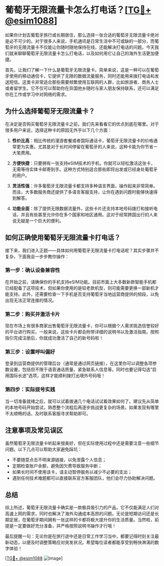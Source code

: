 # 葡萄牙无限流量卡怎么打电话？[[TG💪+ @esim1088](https://t.me/s/esim1088)]

如果你计划去葡萄牙旅行或长期居住，那么选择一张合适的葡萄牙无限流量卡绝对是必不可少的。对于很多人来说，手机通讯是日常生活中不可或缺的一部分，而葡萄牙的无限流量卡不仅能让你随时随地保持在线，还能解决打电话的问题。今天我们就来聊聊葡萄牙无限流量卡怎么打电话，以及如何用它让自己的海外生活更加便捷。

首先，让我们了解一下什么是葡萄牙无限流量卡。简单来说，这是一种可以在葡萄牙使用的移动通信卡，它提供了无限的数据流量服务，同时还能用来拨打电话和发送短信。这类卡非常适合那些需要频繁使用互联网的人群，比如旅游者、商务人士或者留学生。它不仅可以帮助你在异国他乡随时与家人朋友保持联系，还可以满足你在工作或学习中对网络的需求。

## 为什么选择葡萄牙无限流量卡？

在决定是否购买葡萄牙无限流量卡之前，我们先来看看它的优点到底在哪里。对于很多用户来说，选择这种卡的原因无外乎以下几个方面：

1. **性价比高**：相比传统的漫游套餐或者国际通话卡，葡萄牙无限流量卡的价格通常更为实惠。尤其是对于长时间停留在葡萄牙的人来说，这种卡能为你节省一大笔费用。
   
2. **方便快捷**：只要拥有一张支持eSIM技术的手机，你就可以轻松激活这张卡，无需等待实体卡邮寄到手。这种方式特别适合那些即将出发或已经身处葡萄牙的用户。
   
3. **灵活性强**：许多葡萄牙无限流量卡都支持多种语言界面，操作起来非常简单。而且，大多数服务商还提供了多语言客服支持，让你在遇到问题时能够快速得到解答。

4. **功能全面**：除了提供无限数据流量外，这些卡片还支持本地号码拨打和接听电话，并且有些甚至允许你在多个国家和地区通用。这对于经常跨国出行的人来说无疑是一个巨大的便利。

## 如何正确使用葡萄牙无限流量卡打电话？

接下来，我们进入正题——具体如何用葡萄牙无限流量卡打电话呢？其实步骤并不复杂，下面我会一步步教你操作：

### 第一步：确认设备兼容性

在开始之前，请确保你的手机支持eSIM功能。目前市面上大多数新款智能手机都已经配备了这项技术，但如果你使用的是较老款机型，则可能需要更换一部新机才能支持。此外，还需要检查一下手机是否支持葡萄牙当地运营商提供的频段，以免出现无法正常连接的情况。

### 第二步：购买并激活卡片

现在市场上有很多商家出售葡萄牙无限流量卡，你可以根据个人需求挑选信誉较好的平台进行购买。一般来说，这些卡片都会附带详细的说明书以及激活指南。按照指引完成注册后，你就成功激活了自己的新号码啦！

### 第三步：设置呼叫偏好

登录到运营商提供的管理后台（通常是通过网页链接），在这里你可以调整各项参数设置，包括但不限于语音通话质量、紧急联系人信息等。同时也要记得勾选“启用国际长途”选项，这样才能顺利拨打出境外号码哦！

### 第四步：实际拨号实践

当一切准备就绪之后，就可以试着拨通几个电话试试看效果如何了。建议先从简单的本地号码开始尝试，熟悉整个流程后再逐步挑战更复杂的场景。如果发现有哪里不太顺畅的话，及时联系客服寻求帮助即可。

## 注意事项及常见误区

虽然葡萄牙无限流量卡听起来很美好，但在实际使用过程中还是需要注意一些细节问题。以下几点可以帮助大家避免踩坑：

- 不要随意点击不明来源链接，以免泄露个人信息；
- 定期检查账户余额，避免因欠费导致服务中断；
- 如果长时间不使用该卡，请主动暂停服务以减少不必要的支出；
- 遇到任何技术难题都可以直接联系官方客服团队，他们会尽力协助解决问题。

## 总结

综上所述，葡萄牙无限流量卡确实是一款极具吸引力的产品，它不仅能满足人们对高速上网的需求，同时也解决了海外沟通成本高昂的问题。无论是短期访问还是长期定居，在葡萄牙期间拥有一张这样的卡都将极大提升你的生活质量。当然啦，前提是一定要做好充分准备，并严格按照说明书操作才行哦！

最后提醒一句：无论你是在旅行途中还是日常工作学习当中，都要记得时刻关注最新动态，以便及时调整策略应对突发状况。希望每位读者都能享受到畅快淋漓的数字体验！

[[TG💪+ @esim1088](https://t.me/s/esim1088) ![Image](https://i.postimg.cc/4NQfJmqS/Snipaste-2025-05-13-00-14-12.png)]